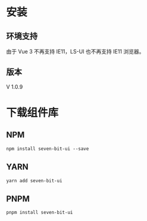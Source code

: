 # 安装

## 环境支持

由于 Vue 3 不再支持 IE11，LS-UI 也不再支持 IE11 浏览器。

## 版本

V 1.0.9

# 下载组件库

## NPM

```shell
npm install seven-bit-ui --save
```

## YARN

```shell
yarn add seven-bit-ui
```

## PNPM

```shell
pnpm install seven-bit-ui
```
